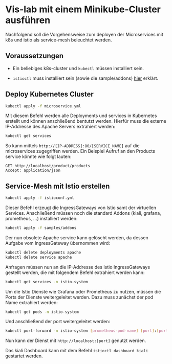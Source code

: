 # Vis-lab mit einem Minikube-Cluster ausführen

Nachfolgend soll die Vorgehensweise zum deployen der Microservices mit k8s und istio als service-mesh beleuchtet werden.

## Voraussetzungen

- Ein beliebiges k8s-cluster und `kubectl` müssen installiert sein.

- `istioctl` muss installiert sein (sowie die sample/addons) [hier](https://github.com/hka-iwi-vislab/microservice-istio/blob/master/WIE-LAUFEN.md) erklärt.

## Deploy Kubernetes Cluster

```bash
kubectl apply -f microservice.yml
```

Mit diesem Befehl werden alle Deployments und services in Kubernetes erstellt und können anschließend bentutzt werden. Hierfür muss die externe IP-Addresse des Apache Servers extrahiert werden:

```bash
kubectl get services
```

So kann mittels ```http://[IP-ADDRESS]:80/[SERVICE_NAME]``` auf die microservices zugegriffen werden. Ein Beispiel Aufruf an den Products service könnte wie folgt lauten:

```HTTP
GET http://localhost/product/products
Accept: application/json
```

## Service-Mesh mit Istio erstellen

```bash
kubectl apply -f istioconf.yml
```

Dieser Befehl erzeugt die IngressGateways von Istio samt der virtuellen Services. Anschließend müssen noch die standard Addons (kiali, grafana, prometheus, ...) installiert werden:

```bash
kubectl apply -f samples/addons
```

Der nun obsolete Apache service kann gelöscht werden, da dessen Aufgabe vom IngressGateway übernommen wird:

```bash
kubectl delete deployments apache
kubectl delete service apache
```

Anfragen müssen nun an die IP-Addresse des Istio IngressGateways gestellt werden, die mit folgendem Befehl extrahiert werden kann:

```bash
kubectl get services -n istio-system
```

Um die Istio Dienste wie Grafana oder Prometheus zu nutzen, müssen die Ports der Dienste weitergeleitet werden. Dazu muss zunächst der pod Name extrahiert werden:

```bash
kubectl get pods -n istio-system
```

Und anschließend der port weitergeleitet werden:

```bash
kubectl port-forward -n istio-system [prometheus-pod-name] [port]:[port]
```

Nun kann der Dienst mit ```http://localhost:[port]``` genutzt werden.

Das kiali Dashboard kann mit dem Befehl ```istioctl dashboard kiali``` gestartet werden.